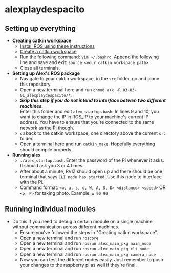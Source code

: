 # alexplaydespacito

## Setting up everything
  - **Creating catkin workspace**                      
      - [Install ROS using these instructions](http://wiki.ros.org/kinetic/Installation/Ubuntu)
      - [Create a catkin workspace](http://wiki.ros.org/ROS/Tutorials/InstallingandConfiguringROSEnvironment)
      - Run the following command: `vim ~/.bashrc`. Append the following line and save and exit: `source <your catkin workspace path>`.
      - Close all terminals.
  - **Setting up Alex's ROS package**
      - Navigate to your caktin workspace, in the `src` folder, go and clone this repository.
      - Open a new terminal here and run `chmod a+x -R 03-03-01_alexplaydespacito/*`.
      - ***Skip this step if you do not intend to interface betwen two different machines.***                            
      Enter this folder and edit `alex_startup.bash`. In lines 9 and 10, you want to change the IP in ROS_IP to your machine's current IP address. You have to ensure that you're connected to the same network as the Pi though.
      - `cd` back to the catkin workspace, one directory above the current `src` folder.
      - Open a terminal here and run `catkin_make`. Hopefully everything should compile properly.
  - **Running alex**
    - `./alex_startup.bash`. Enter the password of the Pi whenever it asks. It should ask you 3 or 4 times.
    - After about a minute, RVIZ should open up and there should be one terminal that says `CLI node has started`. Use this node to interface with the Pi.
    - Command format: `<w, a, s, d, W, A, S, D> <distance> <speed>` OR `<p, P>` for taking photo. Example: `w 90 90`
    
## Running individual modules
  - Do this if you need to debug a certain module on a single machine without communication across different machines.
    - Ensure you've followed the steps in "Creating catkin workspace".
    - Open a new terminal and run `roscore`
    - Open a new terminal and run `rosrun alex_main_pkg main_node`
    - Open a new terminal and run `rosrun alex_main_pkg cli_node`
    - Open a new terminal and run `rosrun alex_main_pkg camera_node`
    - Now you can test the different nodes easily. Just remember to push your changes to the raspberry pi as well if they're final.
